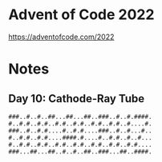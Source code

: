 # Advent of Code 2022
https://adventofcode.com/2022

# Notes

## Day 10: Cathode-Ray Tube
```
###..#..#..##...##...##..###..#..#.####.
#..#.#..#.#..#.#..#.#..#.#..#.#..#....#.
###..#..#.#....#..#.#....###..#..#...#..
#..#.#..#.#....####.#....#..#.#..#..#...
#..#.#..#.#..#.#..#.#..#.#..#.#..#.#....
###...##...##..#..#..##..###...##..####.
```
